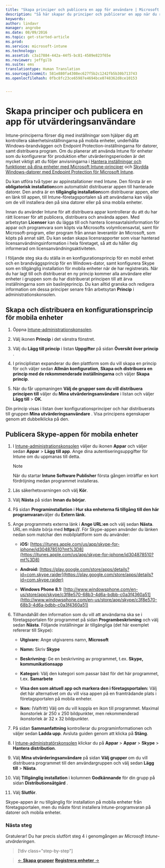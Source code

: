 ```yaml
---
title: "Skapa principer och publicera en app för användare | Microsoft Intune"
description: "Så här skapar du principer och publicerar en app när du registrerar dig för en kostnadsfri 30-dagars utvärderingsversion av Intune"
keywords: 
author: lindavr
manager: angrobe
ms.date: 08/09/2016
ms.topic: get-started-article
ms.prod: 
ms.service: microsoft-intune
ms.technology: 
ms.assetid: c3a17884-442a-44f5-bc81-4589e823f65e
ms.reviewer: jeffgilb
ms.suite: ems
translationtype: Human Translation
ms.sourcegitcommit: 581e880fa4308ec627f5b2c1242fb5b30b713743
ms.openlocfilehash: 0fbc8fc23ce65987e4694bce0748362d8ce10153


---
```



# Skapa principer och publicera en app för utvärderingsanvändare
Intune-principerna förser dig med inställningar som hjälper dig att kontrollera säkerhetsinställningarna på mobila enheter, underhålla Windows-brandväggen och Endpoint Protection-inställningarna för datorer, samt distribuera program. Om du planerar att använda Intune för enheter som du konfigurerar för produktion efter utvärderingsperioden är det mycket viktigt att du följer anvisningarna i [Hantera inställningar och funktioner på dina enheter med Microsoft Intune-principer](/intune/deploy-use/manage-settings-and-features-on-your-devices-with-microsoft-intune-policies) och [Skydda Windows-datorer med Endpoint Protection för Microsoft Intune](/intune/deploy-use/help-secure-windows-pcs-with-endpoint-protection-for-microsoft-intune).

Du kan utföra två typer av appinstallationer med Intune. Den första är en **obligatorisk installation**som automatiskt distribuerar appen till hanterade datorer. Den andra är en **tillgänglig installation**som distribuerar appen, eller en länk till appen, till Intune-företagsportalen så att användarna kan välja om de vill installera den på sina datorer eller på sina mobila enheter.

Innan du använder Intune för att distribuera appar kontrollerar du att du har rätt licenser för att publicera, distribuera och använda appen. Med arbetsytan **Licenser** kan du lägga till och hantera licensavtalsinformation för appar och programvara som köpts via Microsofts volymlicensavtal, samt för Microsoft-program, eller program från annan leverantör än Microsoft, som köpts på annat sätt. Du kan sedan skapa licensrapporter som visar hanterad licensanvändningsinformation i hela företaget, så att du håller dig informerad om licensanvändningsaktiviteten.

I följande steg ska du ställa in en konfigurationsprincip för en mobil enhet och en brandväggsprincip för en Windows-dator, samt konfigurera Skype som en tillgänglig installation för mobila enheter när de har registrerats. När du har lagt till och distribuerat en ny princip kommer alla användare eller enheter i gruppen som du har distribuerat principen till att ärva inställningarna som sin baslinjeprincip. Du kan alltid granska och redigera information om dessa principer senare från arbetsytan **Princip** i administrationskonsolen.

## Skapa och distribuera en konfigurationsprincip för mobila enheter

1.  Öppna [Intune-administrationskonsolen](https://manage.microsoft.com/).

2.  Välj ikonen **Princip** i det vänstra fönstret.

3.  Välj du **Lägg till princip** i listan **Uppgifter** på sidan **Översikt över princip** .

4.  I principlistan expanderar du den plattform som du vill skapa en princip för och väljer sedan **Allmän konfiguration**, **Skapa och distribuera en princip med de rekommenderade inställningarna** och väljer **Skapa princip**.

5.  När du får uppmaningen **Välj de grupper som du vill distribuera principen till** väljer du **Mina utvärderingsanvändare** i listan och väljer **Lägg till** &gt; **OK**.

Din princip visas i listan över konfigurationsprinciper och har distribuerats till gruppen **Mina utvärderingsanvändare** . Visa principens egenskaper genom att dubbelklicka på den.

## Publicera Skype-appen för mobila enheter

1.  I [Intune-administrationskonsolen](https://manage.microsoft.com/) väljer du ikonen **Appar** och väljer sedan **Appar** &gt; **Lägg till app**. Ange dina autentiseringsuppgifter för Intune om du uppmanas till detta.

    > [!NOTE]
    > När du startar **Intune Software Publisher** första gången inträffar en kort fördröjning medan programmet installeras.

2.  Läs säkerhetsvarningen och välj **Kör**.

3.  Välj **Nästa** på sidan **Innan du börjar**.

4.  På sidan **Programinstallation** i **Hur ska enheterna få tillgång till den här programvaran**väljer du **Extern länk**.

5.  Ange programmets externa länk i **Ange URL:en** och välj sedan **Nästa**. URL:en måste börja med **https://**. För Skype-appen använder du länken nedan som matchar den mobilplattform som du använder:

    -   **iOS:** [https://itunes.apple.com/us/app/skype-for-iphone/id304878510?mt%3D8](https://itunes.apple.com/us/app/skype-for-iphone/id304878510?mt%3D8)

    -   **Android:** [https://play.google.com/store/apps/details?id=com.skype.raider](https://play.google.com/store/apps/details?id=com.skype.raider)

    -   **Windows Phone 8.1:** [http://www.windowsphone.com/en-us/store/app/skype/c3f8e570-68b3-4d6a-bdbb-c0a3f4360a51](http://www.windowsphone.com/en-us/store/app/skype/c3f8e570-68b3-4d6a-bdbb-c0a3f4360a51)

6.  Tillhandahåll den information som du vill att användarna ska se i företagsportalen för programmet på sidan **Programbeskrivning** och välj sedan **Nästa**. Följande inställningar är tillgängliga (det här exemplet refererar till Skype):

    -   **Utgivare:** Ange utgivarens namn, **Microsoft**

    -   **Namn:** Skriv **Skype**

    -   **Beskrivning:** Ge en beskrivning av programmet, t.ex. **Skype, kommunikationsapp**

    -   **Kategori:** Välj den kategori som passar bäst för det här programmet, t.ex. **Samarbete**

    -   **Visa den som aktuell app och markera den i företagsportalen:** Välj det här alternativet om du vill visa appen på en framträdande plats i företagsportalen på mobila enheter.

    -   **Ikon:**  (Valfritt) Välj om du vill koppla en ikon till programmet. Maximal ikonstorlek är 250 x 250 bildpunkter, men rekommenderad ikonstorlek är 32 x 32 bildpunkter.

7.  På sidan **Sammanfattning** kontrollerar du programinformationen och väljer sedan **Ladda upp**. Avsluta guiden genom att klicka på **Stäng**.

8.  I [Intune-administratörskonsolen](https://manage.microsoft.com/) klickar du på **Appar** &gt; **Appar** &gt; **Skype** &gt; **Hantera distribution**.

9. Välj **Mina utvärderingsanvändare** på sidan **Välj grupper** om du vill distribuera programmet till den användargruppen och välj sedan **Lägg till** &gt; **Nästa**.

10. Välj **Tillgänglig installation** i kolumnen **Godkännande** för din grupp på sidan **Distributionsåtgärd** .

11. Välj **Slutför**.

Skype-appen är nu tillgänglig för installation på mobila enheter från företagsportalen, men du måste först installera Intune-programvaran på datorer och mobila enheter.

### Nästa steg
Gratulerar! Du har precis slutfört steg 4 i genomgången av *Microsoft Intune-utvärderingen*.

>[!div class="step-by-step"]

>[&larr; **Skapa grupper**](.\get-started-with-a-30-day-trial-of-microsoft-intune-step-3.md)     [**Registrera enheter** &rarr;](.\get-started-with-a-30-day-trial-of-microsoft-intune-step-5.md)  



<!--HONumber=Oct16_HO2-->


